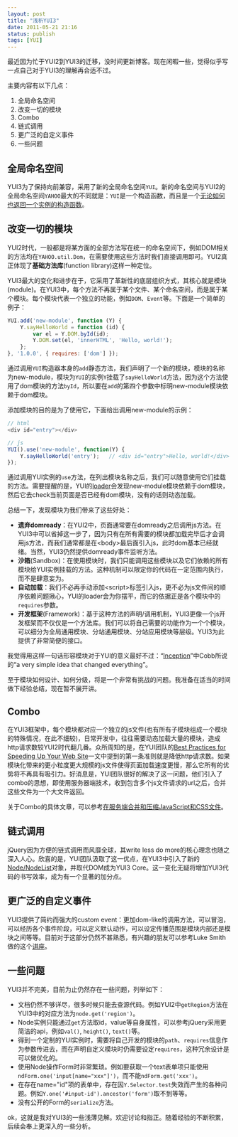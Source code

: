 ```yaml
---
layout: post
title: "浅析YUI3"
date: 2011-05-21 21:16
status: publish
tags: [YUI]
---
```


最近因为忙于YUI2到YUI3的迁移，没时间更新博客。现在闲暇一些，觉得似乎写一点自己对于YUI3的理解再合适不过。

主要内容有以下几点：

1. 全局命名空间
2. 改变一切的模块
3. Combo
4. 链式调用
5. 更广泛的自定义事件
6. 一些问题

## 全局命名空间
YUI3为了保持向前兼容，采用了新的全局命名空间`YUI`。新的命名空间与YUI2的全局命名空间`YAHOO`最大的不同就是：`YUI`是一个构造函数，而且是一个[无论如何也返回一个实例的构造函数](http://shangchun.net/scope-safe-contructor.html)。

## 改变一切的模块

YUI2时代，一般都是将某方面的全部方法写在统一的命名空间下，例如DOM相关的方法均在`YAHOO.util.Dom`，在需要使用这些方法时我们直接调用即可。YUI2真正体现了**基础方法库**\(function library\)这样一种定位。

<!-- more -->

YUI3最大的变化和进步在于，它采用了革新性的底层组织方式，其核心就是模块\(module\)。在YUI3中，每个方法不再属于某个文件、某个命名空间，而是属于某个模块。每个模块代表一个独立的功能，例如`DOM`、`Event`等。下面是一个简单的例子：

```js
YUI.add('new-module', function (Y) {
    Y.sayHelloWorld = function (id) {
        var el = Y.DOM.byId(id);
        Y.DOM.set(el, 'innerHTML', 'Hello, world!');
    };
}, '1.0.0', { requires: ['dom'] });
```

通过调用`YUI`构造器本身的`add`静态方法，我们声明了一个新的模块，模块的名称为new-module，模块为`YUI`的实例`Y`挂载了`sayHelloWorld`方法，因为这个方法使用了dom模块的方法`byId`，所以要在`add`的第四个参数中标明new-module模块依赖于dom模块。

添加模块的目的是为了使用它，下面给出调用new-module的示例：

```js
// html
<div id="entry"></div>

// js
YUI().use('new-module', function(Y) {
    Y.sayHelloWorld('entry');   // <div id="entry">Hello, world!</div>
});
```

通过调用YUI实例的`use`方法，在列出模块名称之后，我们可以随意使用它们挂载的方法。需要提醒的是，YUI的[loader](http://developer.yahoo.com/yui/3/yui/#loader)会发现new-module模块依赖于dom模块，然后它去check当前页面是否已经有dom模块，没有的话则动态加载。

总结一下，发现模块为我们带来了这些好处：

- **遗弃domready**：在YUI2中，页面通常要在domready之后调用js方法。在YUI3中可以省掉这一步了，因为只有在所有需要的模块都加载完毕后才会调用js方法，而我们通常都是在&lt;body&gt;最后面引入js，此时dom基本已经就绪。当然，YUI3仍然提供domready事件监听方法。
- **沙箱**(Sandbox)：在使用模块时，我们只能调用这些模块以及它们依赖的所有模块给YUI实例挂载的方法。这种机制可以限定你的代码在一定范围内执行，而不是肆意妄为。
- **自动加载**：我们不必再手动添加&lt;script&gt;标签引入js，更不必为js文件间的顺序依赖问题揪心，YUI的loader会为你摆平，而它的依据正是各个模块中的`requires`参数。
- **开发框架**(Framework)：基于这种方法的声明/调用机制，YUI3更像一个js开发框架而不仅仅是一个方法库。我们可以将自己需要的功能作为一个个模块，可以细分为全局通用模块、分站通用模块、分站应用模块等层级。YUI3为此提供了非常简便的接口。

我觉得用这样一句话形容模块对于YUI的意义最好不过：“[Inception](http://movie.douban.com/subject/3541415/)”中Cobb所说的“a very simple idea that changed everything”。

至于模块如何设计、如何分级，将是一个非常有挑战的问题。我准备在适当的时间做下经验总结，现在暂不展开讲。

## Combo
在YUI3框架中，每个模块都对应一个独立的js文件\(也有所有子模块组成一个模块的特殊情况，在此不细较\)，日常开发中，往往需要动态加载大量的模块，造成http请求数较YUI2时代翻几番。众所周知的是，在YUI团队的[Best Practices for Speeding Up Your Web Site](http://developer.yahoo.com/performance/rules.html)一文中提到的第一条准则就是降低http请求数。如果模块化带来的更小粒度更大规模的js文件使得页面加载速度更慢，那么它所有的优势将不再具有吸引力。好消息是，YUI团队很好的解决了这一问题，他们引入了combo的思想，即使用服务器端技术，收到包含多个js文件请求的url之后，合并这些文件为一个大文件返回。

关于Combo的具体文章，可以参考[在服务端合并和压缩JavaScript和CSS文件](http://dancewithnet.com/2010/06/08/minify-js-and-css-files-in-server)。

## 链式调用

jQuery因为方便的链式调用而风靡全球，其write less do more的核心理念也随之深入人心。欣喜的是，YUI团队汲取了这一优点，在YUI3中引入了新的[Node/NodeList](http://developer.yahoo.com/yui/3/node)对象，并取代DOM成为YUI3 Core。这一变化无疑将增加YUI3代码的书写效率，成为有一个显著的加分点。

## 更广泛的自定义事件

YUI3提供了简约而强大的custom event：更加dom-like的调用方法，可以冒泡，可以经历各个事件阶段，可以定义默认动作，可以设定传播范围是模块内部还是模块之间等等。目前对于这部分仍然不甚熟悉，有兴趣的朋友可以参考Luke Smith做的这个[讲座](http://developer.yahoo.com/yui/theater/video.php?v=smith-yuiconf2009-events)。

## 一些问题

YUI3并不完美，目前为止仍然存在一些问题，列举如下：

- 文档仍然不够详尽，很多时候只能去查源代码。例如YUI2中`getRegion`方法在YUI3中的对应方法为`node.get('region')`。
- Node实例只能通过`get`方法取id，value等自身属性，可以参考jQuery采用更简洁的api，例如`val()`, `height()`, `text()`等。
- 得到一个定制的YUI实例时，需要将自己开发的模块的`path`、`requires`信息作为参数传进去，而在声明自定义模块时仍需要设定`requires`，这种冗余设计是可以做优化的。
- 使用Node操作Form时非常繁琐。例如要获取一个text表单项只能使用`ndForm.one('input[name="xxx"]')`，而不能`ndForm.get('xxx')`。
- 在存在name="id"项的表单中，存在因`Y.Selector.test`失效而产生的各种问题。例如`Y.one('#input-id').ancestor('form')`取不到等等。
- 没有公开的Form的`serialize`方法。
</ul>

ok，这就是我对YUI3的一些浅薄见解。欢迎讨论和指正。随着经验的不断积累，后续会奉上更深入的一些分析。
